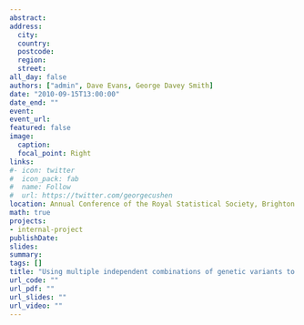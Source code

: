 ```yaml
---
abstract: 
address:
  city: 
  country: 
  postcode: 
  region: 
  street: 
all_day: false
authors: ["admin", Dave Evans, George Davey Smith]
date: "2010-09-15T13:00:00"
date_end: ""
event: 
event_url: 
featured: false
image:
  caption: 
  focal_point: Right
links:
#- icon: twitter
#  icon_pack: fab
#  name: Follow
#  url: https://twitter.com/georgecushen
location: Annual Conference of the Royal Statistical Society, Brighton
math: true
projects:
- internal-project
publishDate: 
slides: 
summary: 
tags: []
title: "Using multiple independent combinations of genetic variants to strengthen causal inference in Mendelian randomization studies: height and lung function as an example"
url_code: ""
url_pdf: ""
url_slides: ""
url_video: ""
---
```


